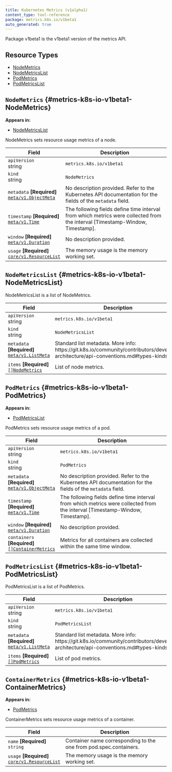 ```yaml
---
title: Kubernetes Metrics (v1alpha1)
content_type: tool-reference
package: metrics.k8s.io/v1beta1
auto_generated: true
---
```

Package v1beta1 is the v1beta1 version of the metrics API.

## Resource Types 


- [NodeMetrics](#metrics-k8s-io-v1beta1-NodeMetrics)
- [NodeMetricsList](#metrics-k8s-io-v1beta1-NodeMetricsList)
- [PodMetrics](#metrics-k8s-io-v1beta1-PodMetrics)
- [PodMetricsList](#metrics-k8s-io-v1beta1-PodMetricsList)
  
    


## `NodeMetrics`     {#metrics-k8s-io-v1beta1-NodeMetrics}
    



**Appears in:**

- [NodeMetricsList](#metrics-k8s-io-v1beta1-NodeMetricsList)


NodeMetrics sets resource usage metrics of a node.

<table class="table">
<thead><tr><th width="30%">Field</th><th>Description</th></tr></thead>
<tbody>
    
<tr><td><code>apiVersion</code><br/>string</td><td><code>metrics.k8s.io/v1beta1</code></td></tr>
<tr><td><code>kind</code><br/>string</td><td><code>NodeMetrics</code></td></tr>
    

  
  
<tr><td><code>metadata</code> <B>[Required]</B><br/>
<a href="https://kubernetes.io/docs/reference/generated/kubernetes-api/v1.21/#objectmeta-v1-meta"><code>meta/v1.ObjectMeta</code></a>
</td>
<td>
   <span class="text-muted">No description provided.</span>
   Refer to the Kubernetes API documentation for the fields of the <code>metadata</code> field.</td>
</tr>
    
  
<tr><td><code>timestamp</code> <B>[Required]</B><br/>
<a href="https://kubernetes.io/docs/reference/generated/kubernetes-api/v1.21/#time-v1-meta"><code>meta/v1.Time</code></a>
</td>
<td>
   The following fields define time interval from which metrics were
collected from the interval [Timestamp-Window, Timestamp].</td>
</tr>
    
  
<tr><td><code>window</code> <B>[Required]</B><br/>
<a href="https://godoc.org/k8s.io/apimachinery/pkg/apis/meta/v1#Duration"><code>meta/v1.Duration</code></a>
</td>
<td>
   <span class="text-muted">No description provided.</span>
   </td>
</tr>
    
  
<tr><td><code>usage</code> <B>[Required]</B><br/>
<a href="https://kubernetes.io/docs/reference/generated/kubernetes-api/v1.21/#resourcelist-v1-core"><code>core/v1.ResourceList</code></a>
</td>
<td>
   The memory usage is the memory working set.</td>
</tr>
    
  
</tbody>
</table>
    


## `NodeMetricsList`     {#metrics-k8s-io-v1beta1-NodeMetricsList}
    




NodeMetricsList is a list of NodeMetrics.

<table class="table">
<thead><tr><th width="30%">Field</th><th>Description</th></tr></thead>
<tbody>
    
<tr><td><code>apiVersion</code><br/>string</td><td><code>metrics.k8s.io/v1beta1</code></td></tr>
<tr><td><code>kind</code><br/>string</td><td><code>NodeMetricsList</code></td></tr>
    

  
  
<tr><td><code>metadata</code> <B>[Required]</B><br/>
<a href="https://kubernetes.io/docs/reference/generated/kubernetes-api/v1.21/#listmeta-v1-meta"><code>meta/v1.ListMeta</code></a>
</td>
<td>
   Standard list metadata.
More info: https://git.k8s.io/community/contributors/devel/sig-architecture/api-conventions.md#types-kinds</td>
</tr>
    
  
<tr><td><code>items</code> <B>[Required]</B><br/>
<a href="#metrics-k8s-io-v1beta1-NodeMetrics"><code>[]NodeMetrics</code></a>
</td>
<td>
   List of node metrics.</td>
</tr>
    
  
</tbody>
</table>
    


## `PodMetrics`     {#metrics-k8s-io-v1beta1-PodMetrics}
    



**Appears in:**

- [PodMetricsList](#metrics-k8s-io-v1beta1-PodMetricsList)


PodMetrics sets resource usage metrics of a pod.

<table class="table">
<thead><tr><th width="30%">Field</th><th>Description</th></tr></thead>
<tbody>
    
<tr><td><code>apiVersion</code><br/>string</td><td><code>metrics.k8s.io/v1beta1</code></td></tr>
<tr><td><code>kind</code><br/>string</td><td><code>PodMetrics</code></td></tr>
    

  
  
<tr><td><code>metadata</code> <B>[Required]</B><br/>
<a href="https://kubernetes.io/docs/reference/generated/kubernetes-api/v1.21/#objectmeta-v1-meta"><code>meta/v1.ObjectMeta</code></a>
</td>
<td>
   <span class="text-muted">No description provided.</span>
   Refer to the Kubernetes API documentation for the fields of the <code>metadata</code> field.</td>
</tr>
    
  
<tr><td><code>timestamp</code> <B>[Required]</B><br/>
<a href="https://kubernetes.io/docs/reference/generated/kubernetes-api/v1.21/#time-v1-meta"><code>meta/v1.Time</code></a>
</td>
<td>
   The following fields define time interval from which metrics were
collected from the interval [Timestamp-Window, Timestamp].</td>
</tr>
    
  
<tr><td><code>window</code> <B>[Required]</B><br/>
<a href="https://godoc.org/k8s.io/apimachinery/pkg/apis/meta/v1#Duration"><code>meta/v1.Duration</code></a>
</td>
<td>
   <span class="text-muted">No description provided.</span>
   </td>
</tr>
    
  
<tr><td><code>containers</code> <B>[Required]</B><br/>
<a href="#metrics-k8s-io-v1beta1-ContainerMetrics"><code>[]ContainerMetrics</code></a>
</td>
<td>
   Metrics for all containers are collected within the same time window.</td>
</tr>
    
  
</tbody>
</table>
    


## `PodMetricsList`     {#metrics-k8s-io-v1beta1-PodMetricsList}
    




PodMetricsList is a list of PodMetrics.

<table class="table">
<thead><tr><th width="30%">Field</th><th>Description</th></tr></thead>
<tbody>
    
<tr><td><code>apiVersion</code><br/>string</td><td><code>metrics.k8s.io/v1beta1</code></td></tr>
<tr><td><code>kind</code><br/>string</td><td><code>PodMetricsList</code></td></tr>
    

  
  
<tr><td><code>metadata</code> <B>[Required]</B><br/>
<a href="https://kubernetes.io/docs/reference/generated/kubernetes-api/v1.21/#listmeta-v1-meta"><code>meta/v1.ListMeta</code></a>
</td>
<td>
   Standard list metadata.
More info: https://git.k8s.io/community/contributors/devel/sig-architecture/api-conventions.md#types-kinds</td>
</tr>
    
  
<tr><td><code>items</code> <B>[Required]</B><br/>
<a href="#metrics-k8s-io-v1beta1-PodMetrics"><code>[]PodMetrics</code></a>
</td>
<td>
   List of pod metrics.</td>
</tr>
    
  
</tbody>
</table>
    


## `ContainerMetrics`     {#metrics-k8s-io-v1beta1-ContainerMetrics}
    



**Appears in:**

- [PodMetrics](#metrics-k8s-io-v1beta1-PodMetrics)


ContainerMetrics sets resource usage metrics of a container.

<table class="table">
<thead><tr><th width="30%">Field</th><th>Description</th></tr></thead>
<tbody>
    

  
<tr><td><code>name</code> <B>[Required]</B><br/>
<code>string</code>
</td>
<td>
   Container name corresponding to the one from pod.spec.containers.</td>
</tr>
    
  
<tr><td><code>usage</code> <B>[Required]</B><br/>
<a href="https://kubernetes.io/docs/reference/generated/kubernetes-api/v1.21/#resourcelist-v1-core"><code>core/v1.ResourceList</code></a>
</td>
<td>
   The memory usage is the memory working set.</td>
</tr>
    
  
</tbody>
</table>
    
  
